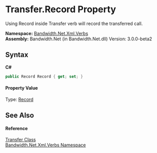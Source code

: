 ﻿# Transfer.Record Property 
 

Using Record inside Transfer verb will record the transferred call.

**Namespace:**&nbsp;<a href ="N_Bandwidth_Net_Xml_Verbs.md">Bandwidth.Net.Xml.Verbs</a><br />**Assembly:**&nbsp;Bandwidth.Net (in Bandwidth.Net.dll) Version: 3.0.0-beta2

## Syntax

**C#**<br />
``` C#
public Record Record { get; set; }
```


#### Property Value
Type: <a href ="T_Bandwidth_Net_Xml_Verbs_Record.md">Record</a>

## See Also


#### Reference
<a href ="T_Bandwidth_Net_Xml_Verbs_Transfer.md">Transfer Class</a><br /><a href ="N_Bandwidth_Net_Xml_Verbs.md">Bandwidth.Net.Xml.Verbs Namespace</a><br />